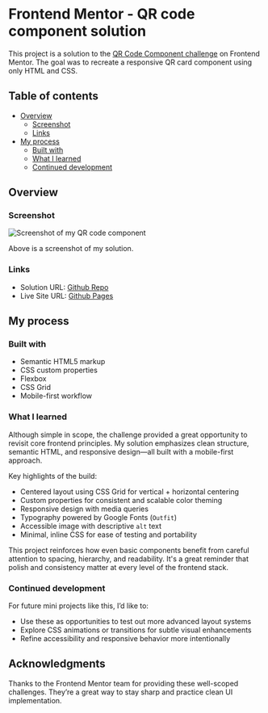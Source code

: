 # Frontend Mentor - QR code component solution

This project is a solution to the [QR Code Component challenge](https://www.frontendmentor.io/challenges/qr-code-component-iux_sIO_H) on Frontend Mentor. The goal was to recreate a responsive QR card component using only HTML and CSS.

## Table of contents

- [Overview](#overview)
  - [Screenshot](#screenshot)
  - [Links](#links)
- [My process](#my-process)
  - [Built with](#built-with)
  - [What I learned](#what-i-learned)
  - [Continued development](#continued-development)

## Overview

### Screenshot

![Screenshot of my QR code component](./images/frontend-card-challenge.jpg)

Above is a screenshot of my solution.

### Links

- Solution URL: [Github Repo](https://github.com/kayla-pagan/front-end-card.git)
- Live Site URL: [Github Pages]( https://kayla-pagan.github.io/front-end-card/)

## My process

### Built with

- Semantic HTML5 markup
- CSS custom properties
- Flexbox
- CSS Grid
- Mobile-first workflow

### What I learned

Although simple in scope, the challenge provided a great opportunity to revisit core frontend principles. My solution emphasizes clean structure, semantic HTML, and responsive design—all built with a mobile-first approach.

Key highlights of the build:

- Centered layout using CSS Grid for vertical + horizontal centering
- Custom properties for consistent and scalable color theming
- Responsive design with media queries
- Typography powered by Google Fonts (`Outfit`)
- Accessible image with descriptive `alt` text
- Minimal, inline CSS for ease of testing and portability

This project reinforces how even basic components benefit from careful attention to spacing, hierarchy, and readability. It's a great reminder that polish and consistency matter at every level of the frontend stack.

### Continued development

For future mini projects like this, I’d like to:

- Use these as opportunities to test out more advanced layout systems
- Explore CSS animations or transitions for subtle visual enhancements
- Refine accessibility and responsive behavior more intentionally

## Acknowledgments

Thanks to the Frontend Mentor team for providing these well-scoped challenges. They’re a great way to stay sharp and practice clean UI implementation.